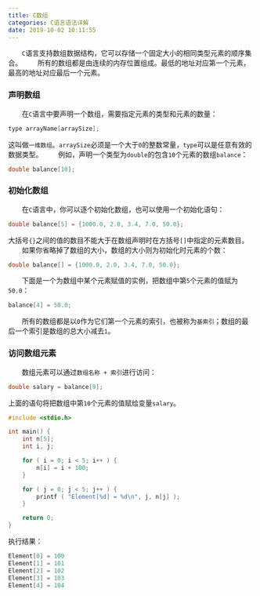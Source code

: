 ```yaml
---
title: C数组
categories: C语言语法详解
date: 2019-10-02 10:11:55
---
```

&emsp;&emsp;`C`语言支持数组数据结构，它可以存储一个固定大小的相同类型元素的顺序集合。<!--more-->
&emsp;&emsp;所有的数组都是由连续的内存位置组成。最低的地址对应第一个元素，最高的地址对应最后一个元素。

### 声明数组

&emsp;&emsp;在`C`语言中要声明一个数组，需要指定元素的类型和元素的数量：

``` cpp
type arrayName[arraySize];
```

这叫做`一维数组`。`arraySize`必须是一个大于`0`的整数常量，`type`可以是任意有效的数据类型。
&emsp;&emsp;例如，声明一个类型为`double`的包含`10`个元素的数组`balance`：

``` cpp
double balance[10];
```

### 初始化数组

&emsp;&emsp;在`C`语言中，你可以逐个初始化数组，也可以使用一个初始化语句：

``` cpp
double balance[5] = {1000.0, 2.0, 3.4, 7.0, 50.0};
```

大括号`{}`之间的值的数目不能大于在数组声明时在方括号`[]`中指定的元素数目。
&emsp;&emsp;如果你省略掉了数组的大小，数组的大小则为初始化时元素的个数：

``` cpp
double balance[] = {1000.0, 2.0, 3.4, 7.0, 50.0};
```

&emsp;&emsp;下面是一个为数组中某个元素赋值的实例，把数组中第`5`个元素的值赋为`50.0`：

``` cpp
balance[4] = 50.0;
```

&emsp;&emsp;所有的数组都是以`0`作为它们第一个元素的索引，也被称为`基索引`；数组的最后一个索引是数组的总大小减去`1`。

### 访问数组元素

&emsp;&emsp;数组元素可以通过`数组名称 + 索引`进行访问：

``` cpp
double salary = balance[9];
```

上面的语句将把数组中第`10`个元素的值赋给变量`salary`。

``` cpp
#include <stdio.h>

int main() {
    int n[5];
    int i, j;

    for ( i = 0; i < 5; i++ ) {
        n[i] = i + 100;
    }

    for ( j = 0; j < 5; j++ ) {
        printf ( "Element[%d] = %d\n", j, n[j] );
    }

    return 0;
}
```

执行结果：

``` cpp
Element[0] = 100
Element[1] = 101
Element[2] = 102
Element[3] = 103
Element[4] = 104
```